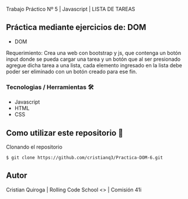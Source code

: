 Trabajo Práctico Nº 5 | Javascript | LISTA DE TAREAS

## Práctica mediante ejercicios de: DOM

- DOM


Requerimiento:  Crea una web con bootstrap y js, que contenga un botón input donde se pueda cargar una tarea y un botón que al ser presionado agregue dicha tarea a una lista, cada elemento ingresado en la lista debe poder ser eliminado con un botón creado para ese fin.


### Tecnologias / Herramientas 🛠

- Javascript
- HTML
- CSS

## Como utilizar este repositorio 🎫

Clonando el repositorio

`$ git clone https://github.com/cristianq3/Practica-DOM-6.git`

## Autor

Cristian Quiroga | Rolling Code School <> | Comisión 41i
